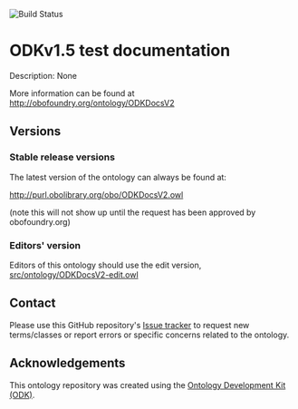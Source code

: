 
![Build Status](https://github.com/pfabry/ODKDocsV2/actions/workflows/qc.yml/badge.svg)
# ODKv1.5 test documentation

Description: None

More information can be found at http://obofoundry.org/ontology/ODKDocsV2

## Versions

### Stable release versions

The latest version of the ontology can always be found at:

http://purl.obolibrary.org/obo/ODKDocsV2.owl

(note this will not show up until the request has been approved by obofoundry.org)

### Editors' version

Editors of this ontology should use the edit version, [src/ontology/ODKDocsV2-edit.owl](src/ontology/ODKDocsV2-edit.owl)

## Contact

Please use this GitHub repository's [Issue tracker](https://github.com/pfabry/ODKDocsV2/issues) to request new terms/classes or report errors or specific concerns related to the ontology.

## Acknowledgements

This ontology repository was created using the [Ontology Development Kit (ODK)](https://github.com/INCATools/ontology-development-kit).